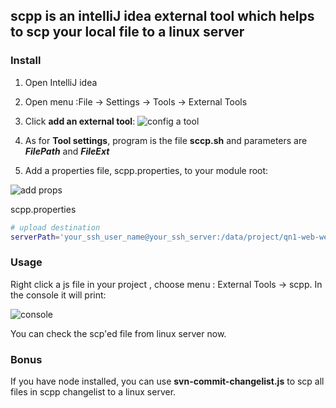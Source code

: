 ## scpp is an intelliJ idea external tool which helps to scp your local file to a linux server

### Install

1. Open IntelliJ idea
2. Open menu :File -> Settings -> Tools -> External Tools
3. Click **add an external tool**:
![config a tool](http://youmoo.github.io/pages/images/scpp.png)

4. As for **Tool settings**, program is the file **sccp.sh** and parameters are **$FilePath$** and **$FileExt$**

5. Add a properties file, scpp.properties, to your module root:

![add props](http://youmoo.github.io/pages/images/scp-prop.png)

scpp.properties
```bash
# upload destination
serverPath='your_ssh_user_name@your_ssh_server:/data/project/qn1-web-webapp/code'
```

### Usage

Right click a js file in your project , choose menu : External Tools -> scpp.
In the console it  will print:

![console](http://youmoo.github.io/pages/images/scp-console.png)

You can check the scp'ed file from linux server now.

### Bonus

If you have node installed, you can use **svn-commit-changelist.js** to scp all files in scpp changelist to a linux server.
